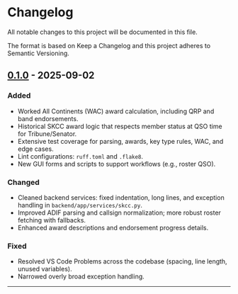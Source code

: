 # Changelog

All notable changes to this project will be documented in this file.

The format is based on Keep a Changelog and this project adheres to Semantic Versioning.

## [0.1.0] - 2025-09-02

### Added
- Worked All Continents (WAC) award calculation, including QRP and band endorsements.
- Historical SKCC award logic that respects member status at QSO time for Tribune/Senator.
- Extensive test coverage for parsing, awards, key type rules, WAC, and edge cases.
- Lint configurations: `ruff.toml` and `.flake8`.
- New GUI forms and scripts to support workflows (e.g., roster QSO).

### Changed
- Cleaned backend services: fixed indentation, long lines, and exception handling in `backend/app/services/skcc.py`.
- Improved ADIF parsing and callsign normalization; more robust roster fetching with fallbacks.
- Enhanced award descriptions and endorsement progress details.

### Fixed
- Resolved VS Code Problems across the codebase (spacing, line length, unused variables).
- Narrowed overly broad exception handling.

---

[0.1.0]: https://github.com/garyPenhook/skcc_awards_calculator/releases/tag/v0.1.0
